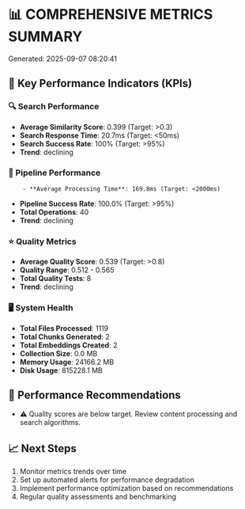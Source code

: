 
# 📊 COMPREHENSIVE METRICS SUMMARY
Generated: 2025-09-07 08:20:41

## 🎯 Key Performance Indicators (KPIs)

### 🔍 Search Performance

- **Average Similarity Score**: 0.399 (Target: >0.3)
- **Search Response Time**: 20.7ms (Target: <50ms)
- **Search Success Rate**: 100% (Target: >95%)
- **Trend**: declining

### 🔧 Pipeline Performance

        - **Average Processing Time**: 169.8ms (Target: <2000ms)
- **Pipeline Success Rate**: 100.0% (Target: >95%)
- **Total Operations**: 40
- **Trend**: declining

### ⭐ Quality Metrics

- **Average Quality Score**: 0.539 (Target: >0.8)
- **Quality Range**: 0.512 - 0.565
- **Total Quality Tests**: 8
- **Trend**: declining

### 🖥️ System Health

- **Total Files Processed**: 1119
- **Total Chunks Generated**: 2
- **Total Embeddings Created**: 2
- **Collection Size**: 0.0 MB
- **Memory Usage**: 24166.2 MB
- **Disk Usage**: 815228.1 MB

## 🚀 Performance Recommendations
- ⚠️ Quality scores are below target. Review content processing and search algorithms.

## 📈 Next Steps
1. Monitor metrics trends over time
2. Set up automated alerts for performance degradation
3. Implement performance optimization based on recommendations
4. Regular quality assessments and benchmarking
